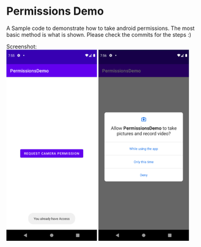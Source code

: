 # Permissions Demo

A Sample code to demonstrate how to take android permissions. The most basic method is what is shown. Please check the commits for the steps :)

<p>
    Screenshot:
    <br>
    <img src="https://github.com/Akhmen18/PermissionsDemo/blob/main/SS1.png" height=500px>
    <img src="https://github.com/Akhmen18/PermissionsDemo/blob/main/SS2.png" height=500px>